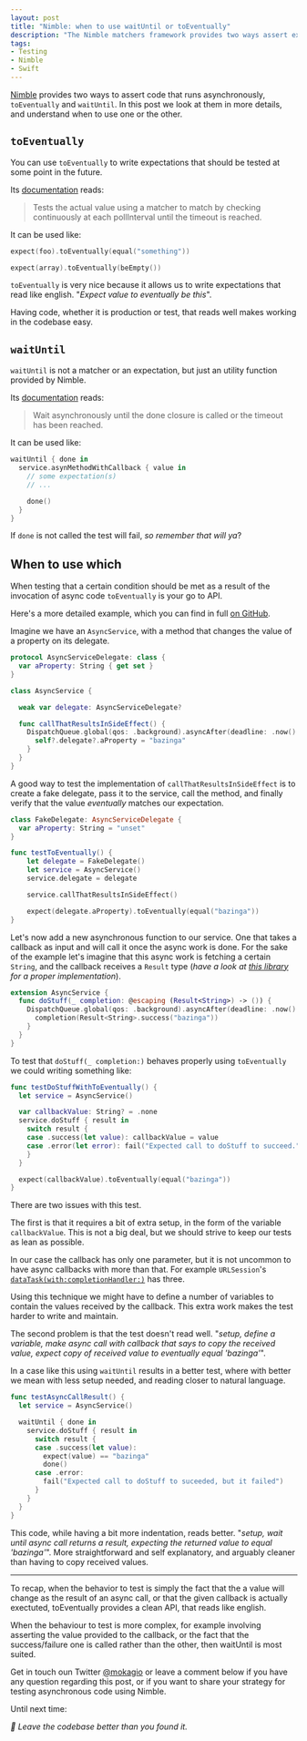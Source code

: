 ```yaml
---
layout: post
title: "Nimble: when to use waitUntil or toEventually"
description: "The Nimble matchers framework provides two ways assert expectations on asynchronous code, this post explores when to use one or the other."
tags:
- Testing
- Nimble
- Swift
---
```


[Nimble](https://github.com/Quick/Nimble) provides two ways to assert code that runs asynchronously, `toEventually` and `waitUntil`. In this post we  look at them in more details, and understand when to use one or the other.

## `toEventually`

You can use `toEventually` to write expectations that should be tested at some point in the future.

Its [documentation](https://github.com/Quick/Nimble/blob/514358cadbe7012a3e870eb700ec626a486fae52/Sources/Nimble/Matchers/AsyncMatcherWrapper.swift#L111-L117) reads:

> Tests the actual value using a matcher to match by checking continuously at each pollInterval until the timeout is reached.

It can be used like:

```swift
expect(foo).toEventually(equal("something"))

expect(array).toEventually(beEmpty())
```

`toEventually` is very nice because it allows us to write expectations that read like english. "_Expect value to eventually be this_".

Having code, whether it is production or test, that reads well makes working in the codebase easy.

## `waitUntil`

`waitUntil` is not a matcher or an expectation, but just an utility function provided by Nimble.

Its [documentation](https://github.com/Quick/Nimble/blob/514358cadbe7012a3e870eb700ec626a486fae52/Sources/Nimble/DSL%2BWait.swift#L89-L96) reads:

> Wait asynchronously until the done closure is called or the timeout has been reached.

It can be used like:

```swift
waitUntil { done in
  service.asynMethodWithCallback { value in
    // some expectation(s)
    // ...

    done()
  }
}
```

If `done` is not called the test will fail, _so remember that will ya_?

## When to use which

When testing that a certain condition should be met as a result of the invocation of async code `toEventually` is your go to API.

Here's a more detailed example, which you can find in full [on GitHub](https://github.com/mokacoding/nimble-waitUntil-vs-toEventually).

Imagine we have an `AsyncService`, with a method that changes the value of a property on its delegate.

```swift
protocol AsyncServiceDelegate: class {
  var aProperty: String { get set }
}

class AsyncService {

  weak var delegate: AsyncServiceDelegate?

  func callThatResultsInSideEffect() {
    DispatchQueue.global(qos: .background).asyncAfter(deadline: .now() + 0.1) { [weak self] in
      self?.delegate?.aProperty = "bazinga"
    }
  }
}
```

A good way to test the implementation of `callThatResultsInSideEffect` is to create a fake delegate, pass it to the service, call the method, and finally verify that the value _eventually_ matches our expectation.

```swift
class FakeDelegate: AsyncServiceDelegate {
  var aProperty: String = "unset"
}

func testToEventually() {
	let delegate = FakeDelegate()
	let service = AsyncService()
	service.delegate = delegate

	service.callThatResultsInSideEffect()

	expect(delegate.aProperty).toEventually(equal("bazinga"))
}
```

Let's now add a new asynchronous function to our service. One that takes a callback as input and will call it once the async work is done. For the sake of the example let's imagine that this async work is fetching a certain `String`, and the callback receives a `Result` type (_have a look at [this library](https://github.com/antitypical/Result) for a proper implementation_).

```swift
extension AsyncService {
  func doStuff(_ completion: @escaping (Result<String>) -> ()) {
	DispatchQueue.global(qos: .background).asyncAfter(deadline: .now() + 0.1) {
      completion(Result<String>.success("bazinga"))
    }
  }
}
```

To test that `doStuff(_ completion:)` behaves properly using `toEventually` we could writing something like:

```swift
func testDoStuffWithToEventually() {
  let service = AsyncService()

  var callbackValue: String? = .none
  service.doStuff { result in
    switch result {
    case .success(let value): callbackValue = value
    case .error(let error): fail("Expected call to doStuff to succeed.")
    }
  }

  expect(callbackValue).toEventually(equal("bazinga"))
}
```

There are two issues with this test.

The first is that it requires a bit of extra setup, in the form of the variable `callbackValue`. This is not a big deal, but we should strive to keep our tests as lean as possible.

In our case the callback has only one parameter, but it is not uncommon to have async callbacks with more than that. For example `URLSession`'s [`dataTask(with:completionHandler:)`](https://developer.apple.com/reference/foundation/urlsession/1407613-datatask) has three.

Using this technique we might have to define a number of variables to contain the values received by the callback. This extra work makes the test harder to write and maintain.

The second problem is that the test doesn't read well. "_setup, define a variable, make async call with callback that says to copy the received value, expect copy of received value to eventually equal 'bazinga'_".

In a case like this using `waitUntil` results in a better test, where with better we mean with less setup needed, and reading closer to natural language.

```swift
func testAsyncCallResult() {
  let service = AsyncService()

  waitUntil { done in
    service.doStuff { result in
      switch result {
      case .success(let value):
        expect(value) == "bazinga"
        done()
      case .error:
        fail("Expected call to doStuff to suceeded, but it failed")
      }
    }
  }
}
```

This code, while having a bit more indentation, reads better. "_setup, wait until async call returns a result, expecting the returned value to equal 'bazinga'_". More straightforward and self explanatory, and arguably cleaner than having to copy received values.

---

To recap, when the behavior to test is simply the fact that the a value will change as the result of an async call, or that the given callback is actually exectuted, toEventually provides a clean API, that reads like english.

When the behaviour to test is more complex, for example involving asserting the value provided to the callback, or the fact that the success/failure one is called rather than the other, then waitUntil is most suited.

Get in touch oun Twitter [@mokagio](https://twitter.com/mokagio) or leave a comment below if you have any question regarding this post, or if you want to share your strategy for testing asynchronous code using Nimble.

Until next time:

_👋 Leave the codebase better than you found it._

